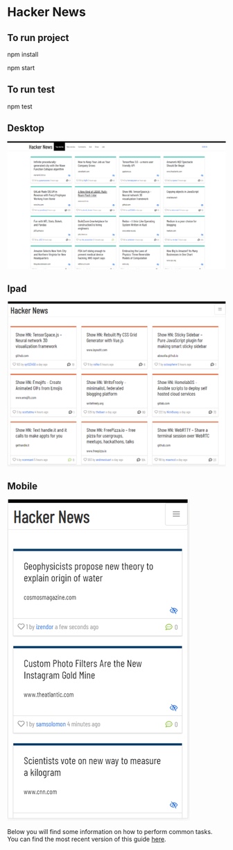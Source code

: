 # Hacker News

## To run project

npm install

npm start

## To run test

npm test

## Desktop
![Desktop screenshot](https://github.com/lisaliwebdesign/hackernews/blob/master/src/images/hacknews-1.PNG)
## Ipad
![Tablet screenshot](https://github.com/lisaliwebdesign/hackernews/blob/master/src/images/hacknews-2.PNG)
## Mobile
![Mobile screenshot](https://github.com/lisaliwebdesign/hackernews/blob/master/src/images/hacknews-3.PNG)



Below you will find some information on how to perform common tasks.<br>
You can find the most recent version of this guide [here](https://github.com/facebookincubator/create-react-app/blob/master/packages/react-scripts/template/README.md).
